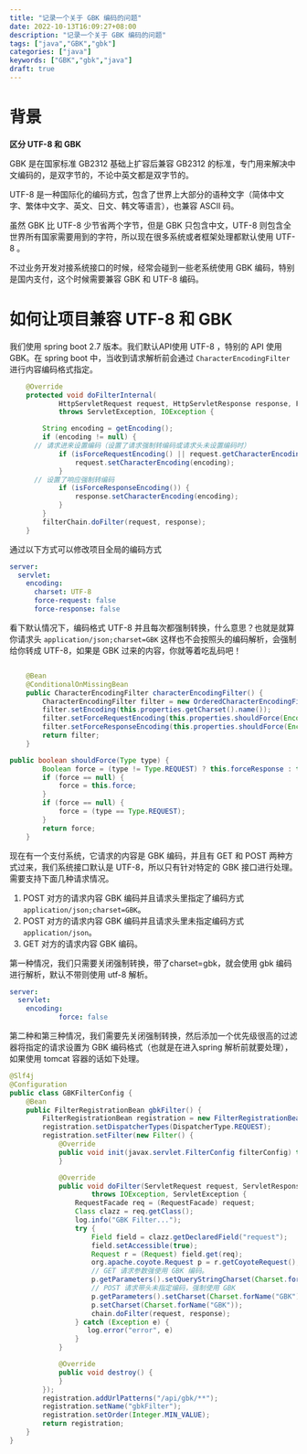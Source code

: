 ```yaml
---
title: "记录一个关于 GBK 编码的问题"
date: 2022-10-13T16:09:27+08:00
description: "记录一个关于 GBK 编码的问题"
tags: ["java","GBK","gbk"]
categories: ["java"]
keywords: ["GBK","gbk","java"]
draft: true
---
```




# 背景

**区分 UTF-8 和 GBK** 

GBK 是在国家标准 GB2312 基础上扩容后兼容 GB2312 的标准，专门用来解决中文编码的，是双字节的，不论中英文都是双字节的。

UTF-8 是一种国际化的编码方式，包含了世界上大部分的语种文字（简体中文字、繁体中文字、英文、日文、韩文等语言），也兼容 ASCII 码。

虽然 GBK 比 UTF-8 少节省两个字节，但是 GBK 只包含中文，UTF-8 则包含全世界所有国家需要用到的字符，所以现在很多系统或者框架处理都默认使用 UTF-8 。

不过业务开发对接系统接口的时候，经常会碰到一些老系统使用 GBK 编码，特别是国内支付，这个时候需要兼容 GBK 和 UTF-8 编码。



# 如何让项目兼容 UTF-8 和 GBK

我们使用 spring boot 2.7 版本。我们默认API使用 UTF-8 ，特别的 API 使用 GBK。在 spring boot 中，当收到请求解析前会通过 `CharacterEncodingFilter` 进行内容编码格式指定。

```java
	@Override
	protected void doFilterInternal(
			HttpServletRequest request, HttpServletResponse response, FilterChain filterChain)
			throws ServletException, IOException {

		String encoding = getEncoding();
		if (encoding != null) {
      // 请求进来设置编码（设置了请求强制转编码或请求头未设置编码时）
			if (isForceRequestEncoding() || request.getCharacterEncoding() == null) {
				request.setCharacterEncoding(encoding);
			}
      // 设置了响应强制转编码
			if (isForceResponseEncoding()) {
				response.setCharacterEncoding(encoding);
			}
		}
		filterChain.doFilter(request, response);
	}

```

通过以下方式可以修改项目全局的编码方式

```yaml
server:
  servlet:
    encoding:
      charset: UTF-8
      force-request: false
      force-response: false
```



看下默认情况下，编码格式 UTF-8 并且每次都强制转换，什么意思？也就是就算你请求头 `application/json;charset=GBK` 这样也不会按照头的编码解析，会强制给你转成 UTF-8，如果是 GBK 过来的内容，你就等着吃乱码吧！

```java

	@Bean
	@ConditionalOnMissingBean
	public CharacterEncodingFilter characterEncodingFilter() {
		CharacterEncodingFilter filter = new OrderedCharacterEncodingFilter();
		filter.setEncoding(this.properties.getCharset().name());
		filter.setForceRequestEncoding(this.properties.shouldForce(Encoding.Type.REQUEST));
		filter.setForceResponseEncoding(this.properties.shouldForce(Encoding.Type.RESPONSE));
		return filter;
	}

public boolean shouldForce(Type type) {
		Boolean force = (type != Type.REQUEST) ? this.forceResponse : this.forceRequest;
		if (force == null) {
			force = this.force;
		}
		if (force == null) {
			force = (type == Type.REQUEST);
		}
		return force;
	}
```



现在有一个支付系统，它请求的内容是 GBK 编码，并且有 GET 和 POST 两种方式过来，我们系统接口默认是 UTF-8，所以只有针对特定的 GBK 接口进行处理。需要支持下面几种请求情况。

1. POST 对方的请求内容 GBK 编码并且请求头里指定了编码方式 `application/json;charset=GBK`。
2. POST 对方的请求内容 GBK 编码并且请求头里未指定编码方式 `application/json`。
3. GET 对方的请求内容 GBK 编码。



第一种情况，我们只需要关闭强制转换，带了charset=gbk，就会使用 gbk 编码进行解析，默认不带则使用 utf-8 解析。

```yml
server:
  servlet:
    encoding:
			force: false
```

第二种和第三种情况，我们需要先关闭强制转换，然后添加一个优先级很高的过滤器将指定的请求设置为 GBK 编码格式（也就是在进入spring 解析前就要处理），如果使用 tomcat 容器的话如下处理。

```java
@Slf4j
@Configuration
public class GBKFilterConfig {
    @Bean
    public FilterRegistrationBean gbkFilter() {
        FilterRegistrationBean registration = new FilterRegistrationBean();
        registration.setDispatcherTypes(DispatcherType.REQUEST);
        registration.setFilter(new Filter() {
            @Override
            public void init(javax.servlet.FilterConfig filterConfig) throws ServletException {
            }

            @Override
            public void doFilter(ServletRequest request, ServletResponse response, FilterChain chain)
                    throws IOException, ServletException {
                RequestFacade req = (RequestFacade) request;
                Class clazz = req.getClass();
                log.info("GBK Filter...");
                try {
                    Field field = clazz.getDeclaredField("request");
                    field.setAccessible(true);
                    Request r = (Request) field.get(req);
                    org.apache.coyote.Request p = r.getCoyoteRequest();
                    // GET 请求参数强使用 GBK 编码。
                    p.getParameters().setQueryStringCharset(Charset.forName("GBK"));
                    // POST 请求带头未指定编码，强制使用 GBK
                    p.getParameters().setCharset(Charset.forName("GBK"));
                    p.setCharset(Charset.forName("GBK"));
                    chain.doFilter(request, response);
                } catch (Exception e) {
                   log.error("error", e)
                }
            }

            @Override
            public void destroy() {
            }
        });
        registration.addUrlPatterns("/api/gbk/**");
        registration.setName("gbkFilter");
        registration.setOrder(Integer.MIN_VALUE);
        return registration;
    }
}
```

